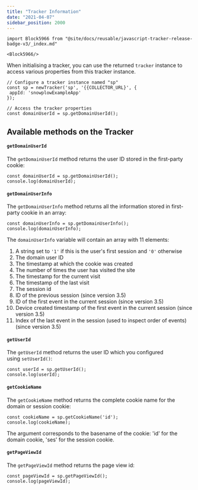 ```yaml
---
title: "Tracker Information"
date: "2021-04-07"
sidebar_position: 2000
---
```


```mdx-code-block
import Block5966 from "@site/docs/reusable/javascript-tracker-release-badge-v3/_index.md"

<Block5966/>
```

When initialising a tracker, you can use the returned `tracker` instance to access various properties from this tracker instance.

```
// Configure a tracker instance named "sp"
const sp = newTracker('sp', '{{COLLECTOR_URL}', {
 appId: 'snowplowExampleApp'
});

// Access the tracker properties
const domainUserId = sp.getDomainUserId();
```

## Available methods on the Tracker

#### `getDomainUserId`

The `getDomainUserId` method returns the user ID stored in the first-party cookie:

```
const domainUserId = sp.getDomainUserId();
console.log(domainUserId);
```

#### `getDomainUserInfo`

The `getDomainUserInfo` method returns all the information stored in first-party cookie in an array:

```
const domainUserInfo = sp.getDomainUserInfo();
console.log(domainUserInfo);
```

The `domainUserInfo` variable will contain an array with 11 elements:

1. A string set to `'1'` if this is the user's first session and `'0'` otherwise
2. The domain user ID
3. The timestamp at which the cookie was created
4. The number of times the user has visited the site
5. The timestamp for the current visit
6. The timestamp of the last visit
7. The session id
8. ID of the previous session (since version 3.5)
9. ID of the first event in the current session (since version 3.5)
10. Device created timestamp of the first event in the current session (since version 3.5)
11. Index of the last event in the session (used to inspect order of events) (since version 3.5)

#### `getUserId`

The `getUserId` method returns the user ID which you configured using `setUserId()`:

```
const userId = sp.getUserId();
console.log(userId);
```

#### `getCookieName`

The `getCookieName` method returns the complete cookie name for the domain or session cookie:

```
const cookieName = sp.getCookieName('id');
console.log(cookieName);
```

The argument corresponds to the basename of the cookie: 'id' for the domain cookie, 'ses' for the session cookie.

#### `getPageViewId`

The `getPageViewId` method returns the page view id:

```
const pageViewId = sp.getPageViewId();
console.log(pageViewId);
```
